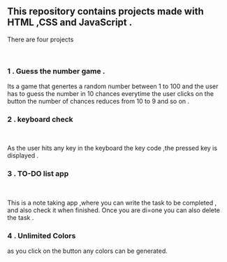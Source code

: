<h2>This repository contains projects made with HTML ,CSS and  JavaScript .</h2>
<p>There are four projects </p><br/>
<h3>1 . Guess the number game .<br/> </h3>
 <p> Its a game that genertes a random number between 1 to 100 and the user has to guess the number in 10 chances everytime the user clicks on the button the number  of chances reduces from 10 to 9 and so on .</p>
<h3>2 .  keyboard check </h3>
<br/>
<p>As  the user hits any key in the keyboard the key code ,the pressed key is displayed . </p>
<h3>3 .  TO-DO list app </h3><br/>
<p>This is a note taking app ,where you can write the task to be completed , and also check it when finished. Once you are di=one you can also delete the task .</p>
<h3>4 .  Unlimited Colors</h3>
<p>as you click on the button any colors can be generated. </p>
